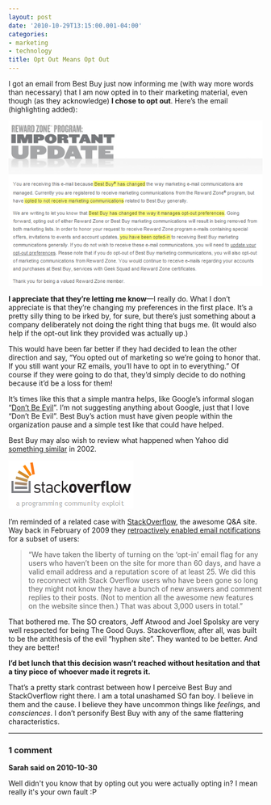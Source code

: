 ```yaml
---
layout: post
date: '2010-10-29T13:15:00.001-04:00'
categories:
- marketing
- technology
title: Opt Out Means Opt Out
---
```


I got an email from Best Buy just now informing me (with way more words than necessary) that I am now opted in to their marketing material, even though (as they acknowledge) **I chose to opt out**. Here’s the email (highlighting added):

![](/assets/2010/SNAG-0017-7.png)

**I appreciate that they’re letting me know**—I really do. What I don’t appreciate is that they’re changing my preferences in the first place. It’s a pretty silly thing to be irked by, for sure, but there’s just something about a company deliberately not doing the right thing that bugs me. (It would also help if the opt-out link they provided was actually up.)

This would have been far better if they had decided to lean the other direction and say, “You opted out of marketing so we’re going to honor that. If you still want your RZ emails, you’ll have to opt in to everything.” Of course if they were going to do that, they’d simply decide to do nothing because it’d be a loss for them!

It’s times like this that a simple mantra helps, like Google’s informal slogan “[Don’t Be Evil](http://en.wikipedia.org/wiki/Don't_be_evil)”. I’m not suggesting anything about Google, just that I love “Don’t Be Evil”. Best Buy’s action must have given people within the organization pause and a simple test like that could have helped.

Best Buy may also wish to review what happened when Yahoo did [something similar](http://www.wired.com/politics/security/news/2002/04/51461) in 2002. 

![](/assets/2010/stackoverflow.png)

I’m reminded of a related case with [StackOverflow](http://stackoverflow.com/), the awesome Q&A site. Way back in February of 2009 they [retroactively enabled email notifications](http://blog.stackoverflow.com/2009/02/now-showing-email-notifications/) for a subset of users:

> “We have taken the liberty of turning on the ‘opt-in’ email flag for any users who haven’t been on the site for more than 60 days, and have a valid email address and a reputation score of at least 25. We did this to reconnect with Stack Overflow users who have been gone so long they might not know they have a bunch of new answers and comment replies to their posts. (Not to mention all the awesome new features on the website since then.) That was about 3,000 users in total.”

That bothered me. The SO creators, Jeff Atwood and Joel Spolsky are very well respected for being The Good Guys. Stackoverflow, after all, was built to be the antithesis of the evil “hyphen site”. They wanted to be better. And they are better!

**I’d bet lunch that this decision wasn’t reached without hesitation and that a tiny piece of whoever made it regrets it.**

That’s a pretty stark contrast between how I perceive Best Buy and StackOverflow right there. I am a total unashamed SO fan boy. I believe in them and the cause. I believe they have uncommon things like *feelings*, and *consciences*. I don’t personify Best Buy with any of the same flattering characteristics.

---

### 1 comment

**Sarah said on 2010-10-30**

Well didn't you know that by opting out you were actually opting in?  I mean really it's your own fault :P

